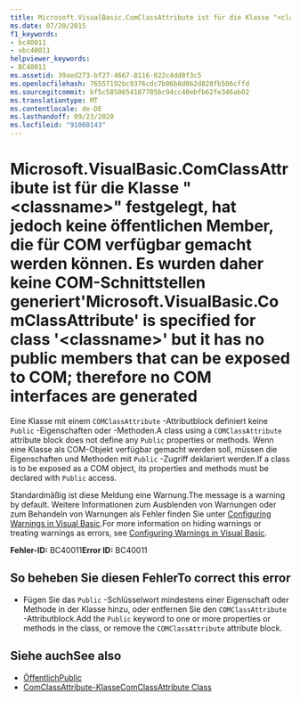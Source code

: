 ```yaml
---
title: Microsoft.VisualBasic.ComClassAttribute ist für die Klasse "<classname>" festgelegt, hat jedoch keine öffentlichen Member, die für COM verfügbar gemacht werden können. Es wurden daher keine COM-Schnittstellen generiert
ms.date: 07/20/2015
f1_keywords:
- bc40011
- vbc40011
helpviewer_keywords:
- BC40011
ms.assetid: 39aed273-bf27-4667-8116-022c4dd8f3c5
ms.openlocfilehash: 76557192bc9376cdc7b06b8d0b2d828fb506cffd
ms.sourcegitcommit: bf5c5850654187705bc94cc40ebfb62fe346ab02
ms.translationtype: MT
ms.contentlocale: de-DE
ms.lasthandoff: 09/23/2020
ms.locfileid: "91060143"
---
```

# <a name="microsoftvisualbasiccomclassattribute-is-specified-for-class-classname-but-it-has-no-public-members-that-can-be-exposed-to-com-therefore-no-com-interfaces-are-generated"></a><span data-ttu-id="119c5-102">Microsoft.VisualBasic.ComClassAttribute ist für die Klasse "\<classname>" festgelegt, hat jedoch keine öffentlichen Member, die für COM verfügbar gemacht werden können. Es wurden daher keine COM-Schnittstellen generiert</span><span class="sxs-lookup"><span data-stu-id="119c5-102">'Microsoft.VisualBasic.ComClassAttribute' is specified for class '\<classname>' but it has no public members that can be exposed to COM; therefore no COM interfaces are generated</span></span>

<span data-ttu-id="119c5-103">Eine Klasse mit einem `COMClassAttribute` -Attributblock definiert keine `Public` -Eigenschaften oder -Methoden.</span><span class="sxs-lookup"><span data-stu-id="119c5-103">A class using a `COMClassAttribute` attribute block does not define any `Public` properties or methods.</span></span> <span data-ttu-id="119c5-104">Wenn eine Klasse als COM-Objekt verfügbar gemacht werden soll, müssen die Eigenschaften und Methoden mit `Public` -Zugriff deklariert werden.</span><span class="sxs-lookup"><span data-stu-id="119c5-104">If a class is to be exposed as a COM object, its properties and methods must be declared with `Public` access.</span></span>  
  
 <span data-ttu-id="119c5-105">Standardmäßig ist diese Meldung eine Warnung.</span><span class="sxs-lookup"><span data-stu-id="119c5-105">The message is a warning by default.</span></span> <span data-ttu-id="119c5-106">Weitere Informationen zum Ausblenden von Warnungen oder zum Behandeln von Warnungen als Fehler finden Sie unter [Configuring Warnings in Visual Basic](/visualstudio/ide/configuring-warnings-in-visual-basic).</span><span class="sxs-lookup"><span data-stu-id="119c5-106">For more information on hiding warnings or treating warnings as errors, see [Configuring Warnings in Visual Basic](/visualstudio/ide/configuring-warnings-in-visual-basic).</span></span>  
  
 <span data-ttu-id="119c5-107">**Fehler-ID:** BC40011</span><span class="sxs-lookup"><span data-stu-id="119c5-107">**Error ID:** BC40011</span></span>  
  
## <a name="to-correct-this-error"></a><span data-ttu-id="119c5-108">So beheben Sie diesen Fehler</span><span class="sxs-lookup"><span data-stu-id="119c5-108">To correct this error</span></span>  
  
- <span data-ttu-id="119c5-109">Fügen Sie das `Public` -Schlüsselwort mindestens einer Eigenschaft oder Methode in der Klasse hinzu, oder entfernen Sie den `COMClassAttribute` -Attributblock.</span><span class="sxs-lookup"><span data-stu-id="119c5-109">Add the `Public` keyword to one or more properties or methods in the class, or remove the `COMClassAttribute` attribute block.</span></span>  
  
## <a name="see-also"></a><span data-ttu-id="119c5-110">Siehe auch</span><span class="sxs-lookup"><span data-stu-id="119c5-110">See also</span></span>

- [<span data-ttu-id="119c5-111">Öffentlich</span><span class="sxs-lookup"><span data-stu-id="119c5-111">Public</span></span>](../language-reference/modifiers/public.md)
- [<span data-ttu-id="119c5-112">ComClassAttribute-Klasse</span><span class="sxs-lookup"><span data-stu-id="119c5-112">ComClassAttribute Class</span></span>](xref:Microsoft.VisualBasic.ComClassAttribute)

